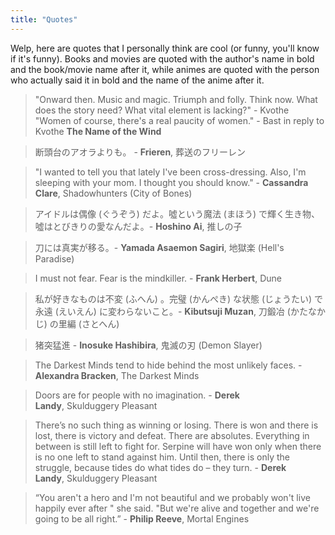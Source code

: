 ```yaml
---
title: "Quotes"
---
```


Welp, here are quotes that I personally think are cool (or funny, you'll know if it's funny). Books and movies are quoted with the author's name in bold and the book/movie name after it, while animes are quoted with the person who actually said it in bold and the name of the anime after it.

>"Onward then. Music and magic. Triumph and folly. Think now. What does the story need? What vital element is lacking?" - Kvothe
>"Women of course, there's a real paucity of women."  - Bast in reply to Kvothe
>**The Name of the Wind**

>断頭台のアオラよりも。 -  **Frieren**, 葬送のフリーレン

>"I wanted to tell you that lately I've been cross-dressing. Also, I'm sleeping with your mom. I thought you should know." - **Cassandra Clare**, Shadowhunters (City of Bones)

>アイドルは偶像 (ぐうぞう) だよ。噓という魔法 (まほう) で輝く生き物、噓はとびきりの愛なんだよ。- **Hoshino Ai**, 推しの子

>刀には真実が移る。- **Yamada Asaemon Sagiri**, 地獄楽 (Hell's Paradise)

>I must not fear. Fear is the mindkiller. - **Frank Herbert**, Dune

>私が好きなものは不変 (ふへん) 。完璧 (かんぺき) な状態 (じょうたい) で永遠 (えいえん) に変わらないこと。- **Kibutsuji Muzan**, 刀鍛冶 (かたなかじ) の里編 (さとへん)

>猪突猛進 - **Inosuke Hashibira**, 鬼滅の刃 (Demon Slayer)

>The Darkest Minds tend to hide behind the most unlikely faces. - **Alexandra Bracken**, The Darkest Minds

>Doors are for people with no imagination.  - **Derek Landy**, Skulduggery Pleasant

>There’s no such thing as winning or losing. There is won and there is lost, there is victory and defeat. There are absolutes. Everything in between is still left to fight for. Serpine will have won only when there is no one left to stand against him. Until then, there is only the struggle, because tides do what tides do – they turn.  - **Derek Landy**, Skulduggery Pleasant

>“You aren't a hero and I'm not beautiful and we probably won't live happily ever after " she said. "But we're alive and together and we're going to be all right.”  - **Philip Reeve**, Mortal Engines